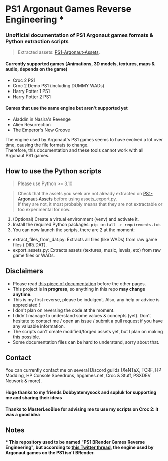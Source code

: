 # PS1 Argonaut Games Reverse Engineering *

### Unofficial documentation of PS1 Argonaut games formats & Python extraction scripts

> Extracted assets: [PS1-Argonaut-Assets](https://github.com/OverSurge/PS1-Argonaut-Assets).

#### Currently supported games (Animations, 3D models, textures, maps & audio, depends on the game)

- Croc 2 PS1
- Croc 2 Demo PS1 (including DUMMY WADs)
- Harry Potter 1 PS1
- Harry Potter 2 PS1

#### Games that use the same engine but aren't supported yet

- Aladdin in Nasira's Revenge
- Alien Resurrection
- The Emperor's New Groove

The engine used by Argonaut's PS1 games seems to have evolved a lot over time, causing the file formats to change.  
Therefore, this documentation and these tools cannot work with all Argonaut PS1 games.

## How to use the Python scripts

> Please use Python >= 3.10

> Check that the assets you seek are not already extracted on [PS1-Argonaut-Assets](https://github.com/OverSurge/PS1-Argonaut-Assets) before using assets_export.py.  
> If they are not, it most probably means that they are not extractable or too experimental for now.

1. (Optional) Create a virtual environment (venv) and activate it.
2. Install the required Python packages: `pip install -r requirements.txt`.
3. You can now launch the scripts, there are 2 at the moment:

- extract_files_from_dat.py: Extracts all files (like WADs) from raw game files (.DIR/.DAT).
- export_assets.py: Extracts assets (textures, music, levels, etc) from raw game files or WADs.

## Disclaimers

- Please read [this piece of documentation](Documentation/General%20information.md) before the other pages.
- This project is **in progress**, so anything in this repo **may change anytime**.
- This is my first reverse, please be indulgent. Also, any help or advice is appreciated !
- I don't plan on reversing the code at the moment.
- I didn't manage to understand some values & concepts (yet). Don't hesitate to contact me / open an issue / submit a
  pull request if you have any valuable information.
- The scripts can't create modified/forged assets yet, but I plan on making this possible.
- Some documentation files can be hard to understand, sorry about that.

## Contact

You can currently contact me on several Discord guilds (XeNTaX, TCRF, HP Modding, HP Console Speedruns, hpgames.net,
Croc & Stuff, PSXDEV Network & more).

#### Huge thanks to my friends Dobbyatemysock and supluk for supporting me and sharing their ideas

#### Thanks to MasterLeoBlue for advising me to use my scripts on Croc 2: it was a good idea

## Notes

**\* This repository used to be named "PS1 BRender Games Reverse Engineering", but according
to [this Twitter thread](https://twitter.com/Foone/status/1384244342412349440), the engine used by Argonaut games on the
PS1 isn't BRender.**

